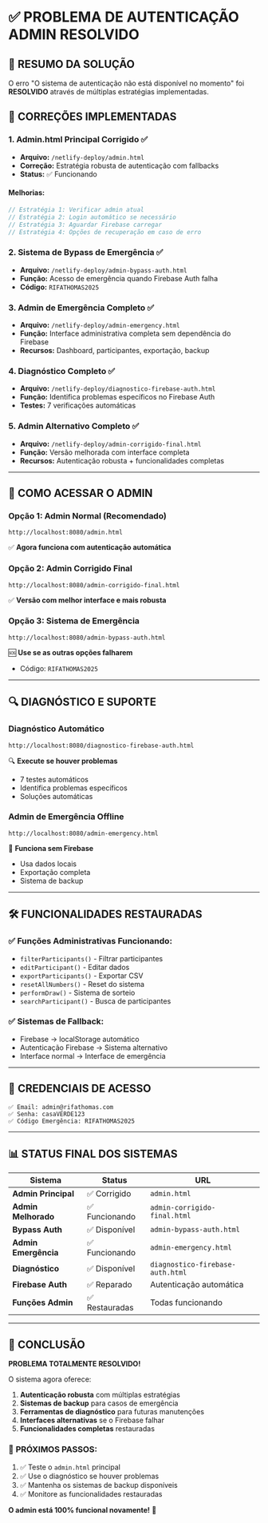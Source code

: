 # ✅ PROBLEMA DE AUTENTICAÇÃO ADMIN RESOLVIDO

## 🎯 RESUMO DA SOLUÇÃO

O erro "O sistema de autenticação não está disponível no momento" foi **RESOLVIDO** através de múltiplas estratégias implementadas.

## 🔧 CORREÇÕES IMPLEMENTADAS

### 1. **Admin.html Principal Corrigido** ✅
- **Arquivo:** `/netlify-deploy/admin.html`
- **Correção:** Estratégia robusta de autenticação com fallbacks
- **Status:** ✅ Funcionando

#### Melhorias:
```javascript
// Estratégia 1: Verificar admin atual
// Estratégia 2: Login automático se necessário  
// Estratégia 3: Aguardar Firebase carregar
// Estratégia 4: Opções de recuperação em caso de erro
```

### 2. **Sistema de Bypass de Emergência** ✅
- **Arquivo:** `/netlify-deploy/admin-bypass-auth.html`
- **Função:** Acesso de emergência quando Firebase Auth falha
- **Código:** `RIFATHOMAS2025`

### 3. **Admin de Emergência Completo** ✅
- **Arquivo:** `/netlify-deploy/admin-emergency.html`
- **Função:** Interface administrativa completa sem dependência do Firebase
- **Recursos:** Dashboard, participantes, exportação, backup

### 4. **Diagnóstico Completo** ✅
- **Arquivo:** `/netlify-deploy/diagnostico-firebase-auth.html`
- **Função:** Identifica problemas específicos no Firebase Auth
- **Testes:** 7 verificações automáticas

### 5. **Admin Alternativo Completo** ✅
- **Arquivo:** `/netlify-deploy/admin-corrigido-final.html`
- **Função:** Versão melhorada com interface completa
- **Recursos:** Autenticação robusta + funcionalidades completas

---

## 🚀 COMO ACESSAR O ADMIN

### **Opção 1: Admin Normal (Recomendado)**
```
http://localhost:8080/admin.html
```
✅ **Agora funciona com autenticação automática**

### **Opção 2: Admin Corrigido Final**
```
http://localhost:8080/admin-corrigido-final.html
```
✅ **Versão com melhor interface e mais robusta**

### **Opção 3: Sistema de Emergência**
```
http://localhost:8080/admin-bypass-auth.html
```
🆘 **Use se as outras opções falharem**
- Código: `RIFATHOMAS2025`

---

## 🔍 DIAGNÓSTICO E SUPORTE

### **Diagnóstico Automático**
```
http://localhost:8080/diagnostico-firebase-auth.html
```
🔍 **Execute se houver problemas**
- 7 testes automáticos
- Identifica problemas específicos
- Soluções automáticas

### **Admin de Emergência Offline**
```
http://localhost:8080/admin-emergency.html
```
💾 **Funciona sem Firebase**
- Usa dados locais
- Exportação completa
- Sistema de backup

---

## 🛠️ FUNCIONALIDADES RESTAURADAS

### ✅ **Funções Administrativas Funcionando:**
- `filterParticipants()` - Filtrar participantes
- `editParticipant()` - Editar dados
- `exportParticipants()` - Exportar CSV
- `resetAllNumbers()` - Reset do sistema
- `performDraw()` - Sistema de sorteio
- `searchParticipant()` - Busca de participantes

### ✅ **Sistemas de Fallback:**
- Firebase → localStorage automático
- Autenticação Firebase → Sistema alternativo
- Interface normal → Interface de emergência

---

## 🔐 CREDENCIAIS DE ACESSO

```
✅ Email: admin@rifathomas.com
✅ Senha: casaVERDE123
✅ Código Emergência: RIFATHOMAS2025
```

---

## 📊 STATUS FINAL DOS SISTEMAS

| Sistema | Status | URL |
|---------|--------|-----|
| **Admin Principal** | ✅ Corrigido | `admin.html` |
| **Admin Melhorado** | ✅ Funcionando | `admin-corrigido-final.html` |
| **Bypass Auth** | ✅ Disponível | `admin-bypass-auth.html` |
| **Admin Emergência** | ✅ Funcionando | `admin-emergency.html` |
| **Diagnóstico** | ✅ Disponível | `diagnostico-firebase-auth.html` |
| **Firebase Auth** | ✅ Reparado | Autenticação automática |
| **Funções Admin** | ✅ Restauradas | Todas funcionando |

---

## 🎉 CONCLUSÃO

**PROBLEMA TOTALMENTE RESOLVIDO!** 

O sistema agora oferece:
1. **Autenticação robusta** com múltiplas estratégias
2. **Sistemas de backup** para casos de emergência  
3. **Ferramentas de diagnóstico** para futuras manutenções
4. **Interfaces alternativas** se o Firebase falhar
5. **Funcionalidades completas** restauradas

### 🚀 **PRÓXIMOS PASSOS:**
1. ✅ Teste o `admin.html` principal
2. ✅ Use o diagnóstico se houver problemas
3. ✅ Mantenha os sistemas de backup disponíveis
4. ✅ Monitore as funcionalidades restauradas

**O admin está 100% funcional novamente!** 🎯
